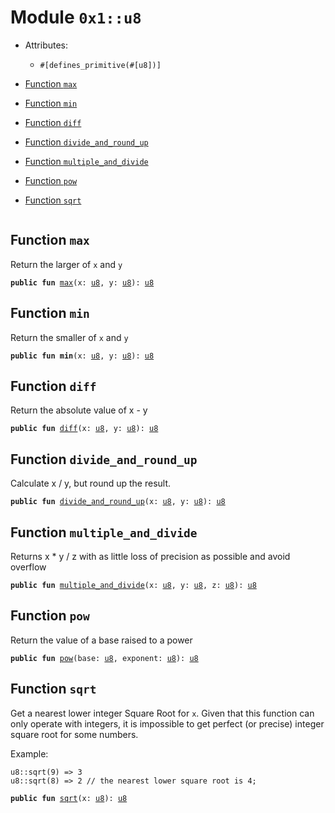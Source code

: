 
<a id="0x1_u8"></a>

# Module `0x1::u8`



- Attributes:
    - `#[defines_primitive(#[u8])]`



-  [Function `max`](#0x1_u8_max)
-  [Function `min`](#0x1_u8_min)
-  [Function `diff`](#0x1_u8_diff)
-  [Function `divide_and_round_up`](#0x1_u8_divide_and_round_up)
-  [Function `multiple_and_divide`](#0x1_u8_multiple_and_divide)
-  [Function `pow`](#0x1_u8_pow)
-  [Function `sqrt`](#0x1_u8_sqrt)


<pre><code></code></pre>



<a id="0x1_u8_max"></a>

## Function `max`

Return the larger of <code>x</code> and <code>y</code>


<pre><code><b>public</b> <b>fun</b> <a href="u8.md#0x1_u8_max">max</a>(x: <a href="u8.md#0x1_u8">u8</a>, y: <a href="u8.md#0x1_u8">u8</a>): <a href="u8.md#0x1_u8">u8</a>
</code></pre>



<a id="0x1_u8_min"></a>

## Function `min`

Return the smaller of <code>x</code> and <code>y</code>


<pre><code><b>public</b> <b>fun</b> <b>min</b>(x: <a href="u8.md#0x1_u8">u8</a>, y: <a href="u8.md#0x1_u8">u8</a>): <a href="u8.md#0x1_u8">u8</a>
</code></pre>



<a id="0x1_u8_diff"></a>

## Function `diff`

Return the absolute value of x - y


<pre><code><b>public</b> <b>fun</b> <a href="u8.md#0x1_u8_diff">diff</a>(x: <a href="u8.md#0x1_u8">u8</a>, y: <a href="u8.md#0x1_u8">u8</a>): <a href="u8.md#0x1_u8">u8</a>
</code></pre>



<a id="0x1_u8_divide_and_round_up"></a>

## Function `divide_and_round_up`

Calculate x / y, but round up the result.


<pre><code><b>public</b> <b>fun</b> <a href="u8.md#0x1_u8_divide_and_round_up">divide_and_round_up</a>(x: <a href="u8.md#0x1_u8">u8</a>, y: <a href="u8.md#0x1_u8">u8</a>): <a href="u8.md#0x1_u8">u8</a>
</code></pre>



<a id="0x1_u8_multiple_and_divide"></a>

## Function `multiple_and_divide`

Returns x * y / z with as little loss of precision as possible and avoid overflow


<pre><code><b>public</b> <b>fun</b> <a href="u8.md#0x1_u8_multiple_and_divide">multiple_and_divide</a>(x: <a href="u8.md#0x1_u8">u8</a>, y: <a href="u8.md#0x1_u8">u8</a>, z: <a href="u8.md#0x1_u8">u8</a>): <a href="u8.md#0x1_u8">u8</a>
</code></pre>



<a id="0x1_u8_pow"></a>

## Function `pow`

Return the value of a base raised to a power


<pre><code><b>public</b> <b>fun</b> <a href="u8.md#0x1_u8_pow">pow</a>(base: <a href="u8.md#0x1_u8">u8</a>, exponent: <a href="u8.md#0x1_u8">u8</a>): <a href="u8.md#0x1_u8">u8</a>
</code></pre>



<a id="0x1_u8_sqrt"></a>

## Function `sqrt`

Get a nearest lower integer Square Root for <code>x</code>. Given that this
function can only operate with integers, it is impossible
to get perfect (or precise) integer square root for some numbers.

Example:
```
u8::sqrt(9) => 3
u8::sqrt(8) => 2 // the nearest lower square root is 4;
```


<pre><code><b>public</b> <b>fun</b> <a href="u8.md#0x1_u8_sqrt">sqrt</a>(x: <a href="u8.md#0x1_u8">u8</a>): <a href="u8.md#0x1_u8">u8</a>
</code></pre>
